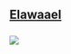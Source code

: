 <h2>
<a href="https://elawaael.net/">Elawaael</a
</h2>
    <br/>
    <br/>
<img src="https://i.ibb.co/1nDC5Kc/download.jpg" />
